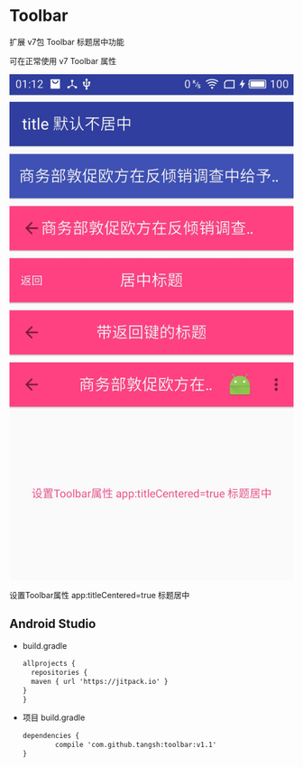 # Toolbar
扩展 v7包 Toolbar 标题居中功能

可在正常使用 v7 Toolbar 属性


![Showcase](https://github.com/tangsh/Toolbar/blob/master/S70810132632.jpg)


设置Toolbar属性 app:titleCentered=true 标题居中




## Android Studio

* build.gradle

 	```
  allprojects {
 	  repositories {
      maven { url 'https://jitpack.io' }
    }
  }
 	```
  
* 项目 build.gradle

 	```
  dependencies {
	        compile 'com.github.tangsh:toolbar:v1.1'
	}
	```
